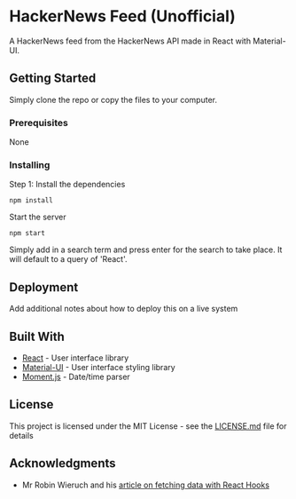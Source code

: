 # HackerNews Feed (Unofficial)

A HackerNews feed from the HackerNews API made in React with Material-UI.

## Getting Started

Simply clone the repo or copy the files to your computer.

### Prerequisites

None

### Installing

Step 1: Install the dependencies

```
npm install
```

Start the server

```
npm start
```

Simply add in a search term and press enter for the search to take place. It will default to a query of 'React'.

## Deployment

Add additional notes about how to deploy this on a live system

## Built With

- [React](https://reactjs.org/) - User interface library
- [Material-UI](https://reactjs.org/) - User interface styling library
- [Moment.js](https://momentjs.com/) - Date/time parser

## License

This project is licensed under the MIT License - see the [LICENSE.md](LICENSE.md) file for details

## Acknowledgments

- Mr Robin Wieruch and his [article on fetching data with React Hooks](https://www.robinwieruch.de/react-hooks-fetch-data)
